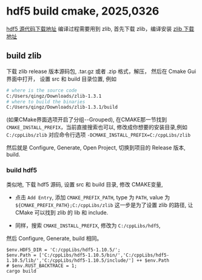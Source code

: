 # hdf5 build cmake, 2025,0326

[hdf5 源代码下载地址](https://github.com/HDFGroup/hdf5)
编译过程需要用到 zlib, 首先下载 zlib，编译安装
[zlib 下载地址](https://github.com/madler/zlib/releases/tag/v1.3.1)

## build zlib

下载 zlib release 版本源码包, .tar.gz 或者 .zip 格式，解压，
然后在 Cmake Gui 界面中打开，
设置 src 和  build 目录位置, 例如

```bash
# where is the source code 
C:/Users/qingz/Downloads/zlib-1.3.1
# where to build the binaries
C:/Users/qingz/Downloads/zlib-1.3.1/build
```

(如果CMake界面选项开启了分组--Grouped),
在CMAKE那一节找到 `CMAKE_INSTALL_PREFIX`，当前直接搜索也可以,
修改成你想要的安装目录,例如 `C:/cppLibs/zlib`
对应命令行选项 `-DCMAKE_INSTALL_PREFIX=C:/cppLibs/zlib`

然后就是 Configure, Generate, Open Project, 切换到项目的 Release 版本, build.

### build hdf5

类似地, 下载 hdf5 源码, 设置 src 和 build 目录,
修改 CMAKE变量,

+ 点击 `Add Entry`, 添加 `CMAKE_PREFIX_PATH`, 
type 为 `PATH`, value 为 `${CMAKE_PREFIX_PATH};C:/cppLibs/zlib`
这一步是为了设置 zlib 的路径, 让 CMake 可以找到 zlib 的 lib 和 include.

+ 同样，搜索 `CMAKE_INSTALL_PREFIX`, 修改为 `C:/cppLibs/hdf5`,

然后 Configure, Generate, build 相同。

```nu
$env.HDF5_DIR = 'C:/cppLibs/hdf5-1.10.5/';
$env.Path = ['C:/cppLibs/hdf5-1.10.5/bin/','C:/cppLibs/hdf5-1.10.5/lib/','C:/cppLibs/hdf5-1.10.5/include/'] ++ $env.Path
# $env.RUST_BACKTRACE = 1;
cargo build
```

